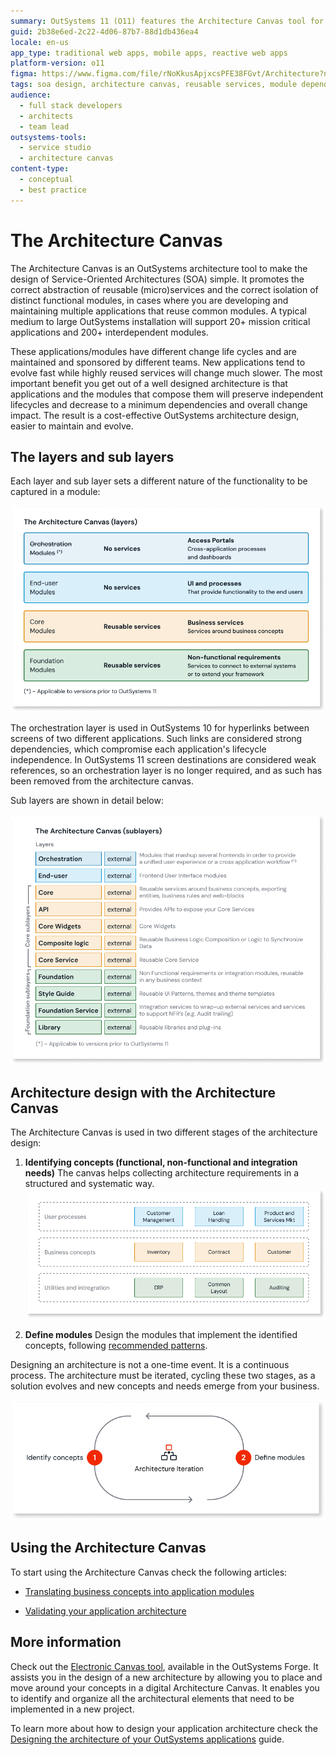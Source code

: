 ```yaml
---
summary: OutSystems 11 (O11) features the Architecture Canvas tool for streamlined Service-Oriented Architecture (SOA) design.
guid: 2b38e6ed-2c22-4d06-87b7-88d1db436ea4
locale: en-us
app_type: traditional web apps, mobile apps, reactive web apps
platform-version: o11
figma: https://www.figma.com/file/rNoKkusApjxcsPFE38FGvt/Architecture?node-id=1343:247
tags: soa design, architecture canvas, reusable services, module dependency, cost-effective architecture
audience:
  - full stack developers
  - architects
  - team lead
outsystems-tools:
  - service studio
  - architecture canvas
content-type:
  - conceptual
  - best practice
---
```

# The Architecture Canvas

The Architecture Canvas is an OutSystems architecture tool to make the design of Service-Oriented Architectures (SOA) simple. It promotes the correct abstraction of reusable (micro)services and the correct isolation of distinct functional modules, in cases where you are developing and maintaining multiple applications that reuse common modules. A typical medium to large OutSystems installation will support 20+ mission critical applications and 200+ interdependent modules.

These applications/modules have different change life cycles and are maintained and sponsored by different teams. New applications tend to evolve fast while highly reused services will change much slower. The most important benefit you get out of a well designed architecture is that applications and the modules that compose them will preserve independent lifecycles and decrease to a minimum dependencies and overall change impact. The result is a cost-effective OutSystems architecture design, easier to maintain and evolve.

## The layers and sub layers

Each layer and sub layer sets a different nature of the functionality to be captured in a module:

![Diagram of the OutSystems Architecture Canvas showing different layers including Orchestration Modules, End-user Modules, Core Modules, and Foundation Modules.](images/architecture-canvas-layers-diag.png "OutSystems Architecture Canvas Layers")

<div class="info" markdown="1">

The orchestration layer is used in OutSystems 10 for hyperlinks between screens of two different applications. Such links are considered strong dependencies, which compromise each application's lifecycle independence. In OutSystems 11 screen destinations are considered weak references, so an orchestration layer is no longer required, and as such has been removed from the architecture canvas.

</div>

Sub layers are shown in detail below:

![Detailed diagram of the OutSystems Architecture Canvas sub layers, including Orchestration, Enduser, Core, and Foundation with their respective external modules.](images/architecture-canvas-sublayers-diag.png "OutSystems Architecture Canvas Sub Layers")

## Architecture design with the Architecture Canvas

The Architecture Canvas is used in two different stages of the architecture design:

1. **Identifying concepts (functional, non-functional and integration needs)**
The canvas helps collecting architecture requirements in a structured and systematic way.
![Illustration of the Architecture Canvas used for identifying concepts such as User Processes, Business Concepts, and Utilities and Integration.](images/architecture-identify-concepts-diag.png "Identifying Concepts on the Architecture Canvas")

1. **Define modules**
Design the modules that implement the identified concepts, following [recommended patterns](05-integration-patterns.md).

Designing an architecture is not a one-time event. It is a continuous process. The architecture must be iterated, cycling these two stages, as a solution evolves and new concepts and needs emerge from your business.

![Graphic representing the iterative process of architecture design, with two steps: 1. Identify Concepts and 2. Define Modules.](images/architecture-iteration-diag.png "Architecture Iteration Process")

## Using the Architecture Canvas

To start using the Architecture Canvas check the following articles:

* [Translating business concepts into application modules](02-translating-business-app-modules.md)

* [Validating your application architecture](03-validating-app-architecture.md)

## More information

Check out the [Electronic Canvas tool](http://www.outsystems.com/forge/component/706/electronic-canvas/), available in the OutSystems Forge. It assists you in the design of a new architecture by allowing you to place and move around your concepts in a digital Architecture Canvas. It enables you to identify and organize all the architectural elements that need to be implemented in a new project.

To learn more about how to design your application architecture check the [Designing the architecture of your OutSystems applications](intro.md) guide.
